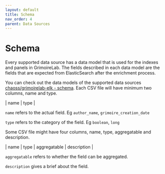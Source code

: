 ```yaml
---
layout: default
title: Schema
nav_order: 4
parent: Data Sources
---
```


# Schema

Every supported data source has a data model that is used for the indexes and
panels in GrimoireLab. The fields described in each data model are the fields
that are expected from ElasticSearch after the enrichment process.

You can check out the data models of the supported data sources
[chaoss/grimoirelab-elk -
schema](https://github.com/chaoss/grimoirelab-elk/tree/master/schema). Each CSV
file will have minimum two columns, name and type.

| name | type |

`name` refers to the actual field. Eg `author_name`, `grimoire_creation_date`

`type` refers to the category of the field. Eg `boolean`, `long`

Some CSV file might have four columns, name, type, aggregatable and description.

| name | type | aggregatable | description |

`aggregatable` refers to whether the field can be aggregated.

`description` gives a brief about the field.

